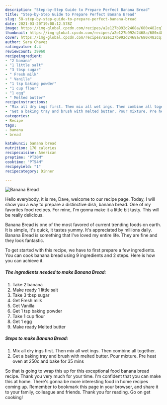 ```yaml
---
description: "Step-by-Step Guide to Prepare Perfect Banana Bread"
title: "Step-by-Step Guide to Prepare Perfect Banana Bread"
slug: 58-step-by-step-guide-to-prepare-perfect-banana-bread
date: 2021-03-20T19:08:12.578Z
image: https://img-global.cpcdn.com/recipes/a2e127b992d2468a/680x482cq70/banana-bread-recipe-main-photo.jpg
thumbnail: https://img-global.cpcdn.com/recipes/a2e127b992d2468a/680x482cq70/banana-bread-recipe-main-photo.jpg
cover: https://img-global.cpcdn.com/recipes/a2e127b992d2468a/680x482cq70/banana-bread-recipe-main-photo.jpg
author: Sara Chavez
ratingvalue: 4.4
reviewcount: 39960
recipeingredient:
- "2 banana"
- "1 little salt"
- "3 tbsp sugar"
- " Fresh milk"
- " Vanilla"
- "1 tsp baking powder"
- "1 cup flour"
- "1 egg"
- " Melted butter"
recipeinstructions:
- "Mix all dry ings first. Then mix all wet ings. Then combine all together."
- "Get a baking tray and brush with melted butter. Pour mixture. Pre heat oven at 250c and bake for 35 mins"
categories:
- Recipe
tags:
- banana
- bread

katakunci: banana bread 
nutrition: 170 calories
recipecuisine: American
preptime: "PT20M"
cooktime: "PT54M"
recipeyield: "1"
recipecategory: Dinner

---
```



![Banana Bread](https://img-global.cpcdn.com/recipes/a2e127b992d2468a/680x482cq70/banana-bread-recipe-main-photo.jpg)

Hello everybody, it is me, Dave, welcome to our recipe page. Today, I will show you a way to prepare a distinctive dish, banana bread. One of my favorites food recipes. For mine, I'm gonna make it a little bit tasty. This will be really delicious.

Banana Bread is one of the most favored of current trending foods on earth. It is simple, it's quick, it tastes yummy. It's appreciated by millions daily. Banana Bread is something that I've loved my entire life. They are fine and they look fantastic.




To get started with this recipe, we have to first prepare a few ingredients. You can cook banana bread using 9 ingredients and 2 steps. Here is how you can achieve it.

<!--inarticleads1-->

##### The ingredients needed to make Banana Bread:

1. Take 2 banana
1. Make ready 1 little salt
1. Take 3 tbsp sugar
1. Get  Fresh milk
1. Get  Vanilla
1. Get 1 tsp baking powder
1. Take 1 cup flour
1. Get 1 egg
1. Make ready  Melted butter




<!--inarticleads2-->

##### Steps to make Banana Bread:

1. Mix all dry ings first. Then mix all wet ings. Then combine all together.
1. Get a baking tray and brush with melted butter. Pour mixture. Pre heat oven at 250c and bake for 35 mins




So that is going to wrap this up for this exceptional food banana bread recipe. Thank you very much for your time. I'm confident that you can make this at home. There's gonna be more interesting food in home recipes coming up. Remember to bookmark this page in your browser, and share it to your family, colleague and friends. Thank you for reading. Go on get cooking!
